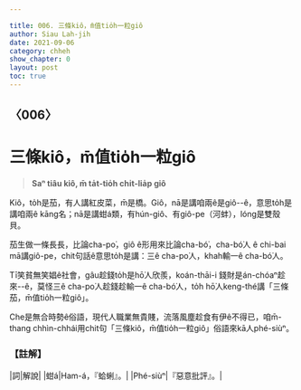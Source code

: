 ```yaml
---

title: 006. 三條kiô，m̄值tio̍h一粒giô
author: Siau Lah-jih
date: 2021-09-06
category: chheh
show_chapter: 0
layout: post
toc: true
---
```

  
## 〈006〉
# 三條kiô，m̄值tio̍h一粒giô
>**Saⁿ tiâu kiô, m̄ ta̍t-tio̍h chi̍t-lia̍p giô**

Kiô，to̍h是茄，有人講紅皮菜，m̄是橋。Giô，nā是講咱兩ê是giô--ê，意思to̍h是講咱兩ê kāng名；nā是講蚶á類，有hún-giô、有giô-pe（河蚌），lóng是雙殼貝。

茄生做一條長長，比論cha-po͘，giô ê形用來比論cha-bó͘，cha-bó͘人 ê chi-bai mā講giô-pe，chit句話ê意思to̍h是講：三ê cha-po͘人，khah輸一ê cha-bó͘人。

Tī笑貧無笑娼ê社會，gâu趁錢to̍h是hō͘人欣羨，koán-thāi-i 錢財是án-chóaⁿ趁來--ê，莫怪三ê cha-po͘人趁錢趁輸一ê cha-bó͘人，to̍h hō͘人keng-thé講「三條茄，m̄值tio̍h一粒giô」。

Che是無合時勢ê俗語，現代人職業無貴賤，流落風塵趁食有伊ê不得已，咱m̄-thang chhìn-chhái用chit句「三條kiô，m̄值tio̍h一粒giô」俗語來kā人phé-siùⁿ。


### 【註解】

|詞|解說|
|蚶á|Ham-á，『蛤蜊』。|
|Phé-siùⁿ|『惡意批評』。|
